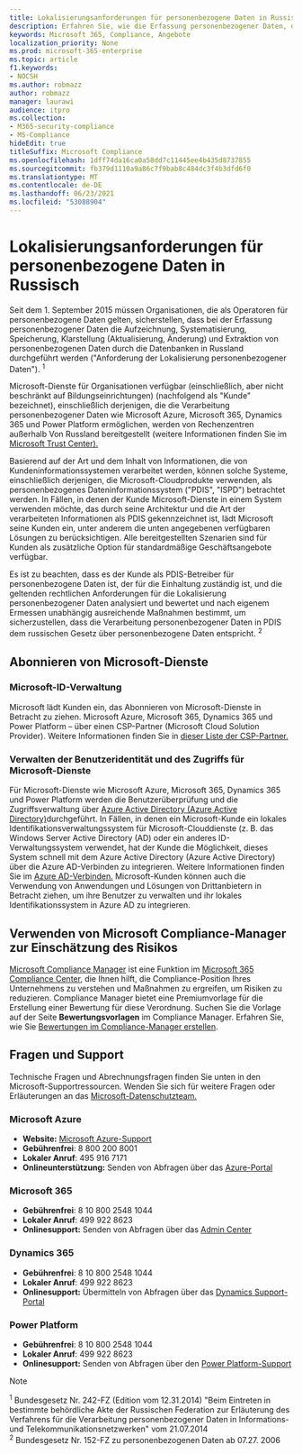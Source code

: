 ```yaml
---
title: Lokalisierungsanforderungen für personenbezogene Daten in Russisch
description: Erfahren Sie, wie die Erfassung personenbezogener Daten, die Aufzeichnung personenbezogener Daten russischer Bürger, die Systematisierung, das Auffangen, die Speicherung, die Klarstellung und die Extraktion in Microsoft-Dienste und Datenbanken in Russland durchgeführt werden.
keywords: Microsoft 365, Compliance, Angebote
localization_priority: None
ms.prod: microsoft-365-enterprise
ms.topic: article
f1.keywords:
- NOCSH
ms.author: robmazz
author: robmazz
manager: laurawi
audience: itpro
ms.collection:
- M365-security-compliance
- MS-Compliance
hideEdit: true
titleSuffix: Microsoft Compliance
ms.openlocfilehash: 1dff74da16ca0a58dd7c11445ee4b435d8737855
ms.sourcegitcommit: fb379d1110a9a86c7f9bab8c484dc3f4b3dfd6f0
ms.translationtype: MT
ms.contentlocale: de-DE
ms.lasthandoff: 06/23/2021
ms.locfileid: "53088904"
---
```

# <a name="russian-personal-data-localization-requirements"></a>Lokalisierungsanforderungen für personenbezogene Daten in Russisch

Seit dem 1. September 2015 müssen Organisationen, die als Operatoren für personenbezogene Daten gelten, sicherstellen, dass bei der Erfassung personenbezogener Daten die Aufzeichnung, Systematisierung, Speicherung, Klarstellung (Aktualisierung, Änderung) und Extraktion von personenbezogenen Daten durch die Datenbanken in Russland durchgeführt werden ("Anforderung der Lokalisierung personenbezogener Daten"). <sup>1</sup>

Microsoft-Dienste für Organisationen verfügbar (einschließlich, aber nicht beschränkt auf Bildungseinrichtungen) (nachfolgend als "Kunde" bezeichnet), einschließlich derjenigen, die die Verarbeitung personenbezogener Daten wie Microsoft Azure, Microsoft 365, Dynamics 365 und Power Platform ermöglichen, werden von Rechenzentren außerhalb Von Russland bereitgestellt (weitere Informationen finden Sie im [Microsoft Trust Center).](https://www.microsoft.com/trust-center)

Basierend auf der Art und dem Inhalt von Informationen, die von Kundeninformationssystemen verarbeitet werden, können solche Systeme, einschließlich derjenigen, die Microsoft-Cloudprodukte verwenden, als personenbezogenes Dateninformationssystem ("PDIS", "ISPD") betrachtet werden. In Fällen, in denen der Kunde Microsoft-Dienste in einem System verwenden möchte, das durch seine Architektur und die Art der verarbeiteten Informationen als PDIS gekennzeichnet ist, lädt Microsoft seine Kunden ein, unter anderem die unten angegebenen verfügbaren Lösungen zu berücksichtigen. Alle bereitgestellten Szenarien sind für Kunden als zusätzliche Option für standardmäßige Geschäftsangebote verfügbar.

Es ist zu beachten, dass es der Kunde als PDIS-Betreiber für personenbezogene Daten ist, der für die Einhaltung zuständig ist, und die geltenden rechtlichen Anforderungen für die Lokalisierung personenbezogener Daten analysiert und bewertet und nach eigenem Ermessen unabhängig ausreichende Maßnahmen bestimmt, um sicherzustellen, dass die Verarbeitung personenbezogener Daten in PDIS dem russischen Gesetz über personenbezogene Daten entspricht. <sup>2</sup>

## <a name="subscribing-to-microsoft-services"></a>Abonnieren von Microsoft-Dienste

### <a name="microsoft-id-management"></a>Microsoft-ID-Verwaltung

Microsoft lädt Kunden ein, das Abonnieren von Microsoft-Dienste in Betracht zu ziehen. Microsoft Azure, Microsoft 365, Dynamics 365 und Power Platform – über einen CSP-Partner (Microsoft Cloud Solution Provider). Weitere Informationen finden Sie in [dieser Liste der CSP-Partner.](https://pinpoint.microsoft.com/search?type=services&campaign=691)

### <a name="managing-user-identity-and-access-for-microsoft-services"></a>Verwalten der Benutzeridentität und des Zugriffs für Microsoft-Dienste

Für Microsoft-Dienste wie Microsoft Azure, Microsoft 365, Dynamics 365 und Power Platform werden die Benutzerüberprüfung und die Zugriffsverwaltung über [Azure Active Directory (Azure Active Directory)](https://azure.microsoft.com/services/active-directory/)durchgeführt. In Fällen, in denen ein Microsoft-Kunde ein lokales Identifikationsverwaltungssystem für Microsoft-Clouddienste (z. B. das Windows Server Active Directory (AD) oder ein anderes ID-Verwaltungssystem verwendet, hat der Kunde die Möglichkeit, dieses System schnell mit dem Azure Active Directory (Azure Active Directory) über die Azure AD-Verbinden zu integrieren. Weitere Informationen finden Sie im [Azure AD-Verbinden.](/azure/active-directory/cloud-provisioning/) Microsoft-Kunden können auch die Verwendung von Anwendungen und Lösungen von Drittanbietern in Betracht ziehen, um ihre Benutzer zu verwalten und ihr lokales Identifikationssystem in Azure AD zu integrieren.

## <a name="use-microsoft-compliance-manager-to-assess-your-risk"></a>Verwenden von Microsoft Compliance-Manager zur Einschätzung des Risikos

[Microsoft Compliance Manager](/microsoft-365/compliance/compliance-manager) ist eine Funktion im [Microsoft 365 Compliance Center](/microsoft-365/compliance/microsoft-365-compliance-center), die Ihnen hilft, die Compliance-Position Ihres Unternehmens zu verstehen und Maßnahmen zu ergreifen, um Risiken zu reduzieren. Compliance Manager bietet eine Premiumvorlage für die Erstellung einer Bewertung für diese Verordnung. Suchen Sie die Vorlage auf der Seite **Bewertungsvorlagen** im Compliance Manager. Erfahren Sie, wie Sie [Bewertungen im Compliance-Manager erstellen](/microsoft-365/compliance/compliance-manager-assessments).

## <a name="questions-and-support"></a>Fragen und Support

Technische Fragen und Abrechnungsfragen finden Sie unten in den Microsoft-Supportressourcen. Wenden Sie sich für weitere Fragen oder Erläuterungen an das [Microsoft-Datenschutzteam.](https://support.microsoft.com/gp/privacy-page)

### <a name="microsoft-azure"></a>Microsoft Azure

- **Website:** [Microsoft Azure-Support](https://aka.ms/GetAzureSupport)
- **Gebührenfrei**: 8 800 200 8001
- **Lokaler Anruf**: 495 916 7171
- **Onlineunterstützung:** Senden von Abfragen über das [Azure-Portal](https://portal.azure.com)

### <a name="microsoft-365"></a>Microsoft 365

- **Gebührenfrei**: 8 10 800 2548 1044
- **Lokaler Anruf**: 499 922 8623
- **Onlinesupport:** Senden von Abfragen über das [Admin Center](https://portal.office.com/)

### <a name="dynamics-365"></a>Dynamics 365

- **Gebührenfrei**: 8 10 800 2548 1044
- **Lokaler Anruf**: 499 922 8623
- **Onlinesupport:** Übermitteln von Abfragen über das [Dynamics Support-Portal](https://dynamics.microsoft.com/support/)

### <a name="power-platform"></a>Power Platform

- **Gebührenfrei**: 8 10 800 2548 1044
- **Lokaler Anruf**: 499 922 8623
- **Onlinesupport:** Senden von Abfragen über den [Power Platform-Support](/power-platform/admin/get-help-support)

> [!NOTE]
> <sup>1</sup> Bundesgesetz Nr. 242-FZ (Edition vom 12.31.2014) "Beim Eintreten in bestimmte behördliche Akte der Russischen Federation zur Erläuterung des Verfahrens für die Verarbeitung personenbezogener Daten in Informations- und Telekommunikationsnetzwerken" vom 21.07.2014 <br>
> <sup>2</sup> Bundesgesetz Nr. 152-FZ zu personenbezogenen Daten ab 07.27. 2006<br>

